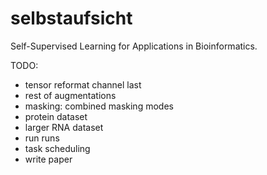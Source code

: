 # selbstaufsicht
Self-Supervised Learning for Applications in Bioinformatics.

TODO:
- tensor reformat channel last
- rest of augmentations
- masking: combined masking modes
- protein dataset
- larger RNA dataset
- run runs
- task scheduling
- write paper
